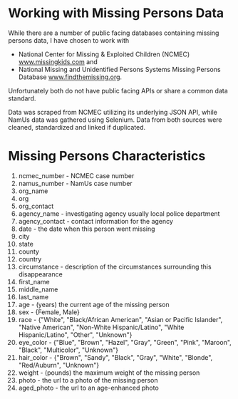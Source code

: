 Working with Missing Persons Data
=====

While there are a number of public facing databases containing missing persons data, I have chosen to work with 

- National Center for Missing & Exploited Children (NCMEC) www.missingkids.com and 
- National Missing and Unidentified Persons Systems Missing Persons Database www.findthemissing.org. 

Unfortunately both do not have public facing APIs or share a common data standard. 

Data was scraped from NCMEC utilizing its underlying JSON API, while NamUs data was gathered using Selenium. Data from both sources were cleaned, standardized and linked if duplicated.

Missing Persons Characteristics
=====

1. 	ncmec_number - NCMEC case number
2. 	namus_number - NamUs case number
3. 	org_name 
4. 	org
5. 	org_contact
6. 	agency_name - investigating agency usually local police department 
7. 	agency_contact - contact information for the agency
8. 	date - the date when this person went missing
9. 	city
10. state
11.	county
12.	country
13.	circumstance - description of the circumstances surrounding this disappearance
14.	first_name
15.	middle_name
16.	last_name
17.	age - (years) the current age of the missing person
18.	sex - {Female, Male}
19.	race - {"White", "Black/African American", "Asian or Pacific Islander", "Native American", "Non-White Hispanic/Latino", "White Hispanic/Latino", "Other", "Unknown"}
20.	eye_color - {"Blue", "Brown", "Hazel", "Gray", "Green", "Pink", "Maroon", "Black", "Multicolor", "Unknown"}
21.	hair_color - {"Brown", "Sandy", "Black", "Gray", "White", "Blonde", "Red/Auburn", "Unknown"}
22.	weight - (pounds) the maximum weight of the missing person
23.	photo - the url to a photo of the missing person
24.	aged_photo - the url to an age-enhanced photo